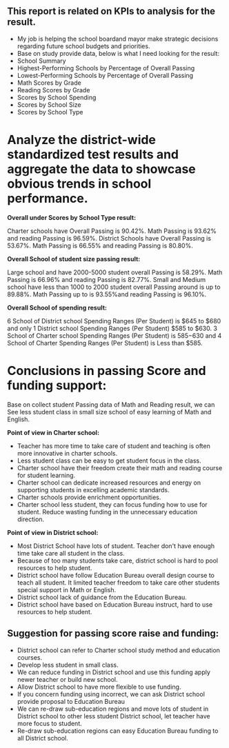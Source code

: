 ## This report is related on KPIs to analysis for the result.
*  My job is helping the school boardand mayor make strategic decisions regarding future school budgets and priorities.
*  Base on study provide data, below is what I need looking for the result:
*  School Summary
*  Highest-Performing Schools by Percentage of Overall Passing
*  Lowest-Performing Schools by Percentage of Overall Passing
*  Math Scores by Grade
*  Reading Scores by Grade
*  Scores by School Spending
*  Scores by School Size
*  Scores by School Type


# Analyze the district-wide standardized test results and aggregate the data to showcase obvious trends in school performance.

**Overall under Scores by School Type result:**

Charter schools have Overall Passing is 90.42%.  Math Passing is 93.62% and reading Passing is 96.59%.
District Schools have Overall Passing is 53.67%.  Math Passing is 66.55% and reading Passing is 80.80%.

**Overall School of student size passing result:**

Large school and have 2000-5000 student overall Passing is 58.29%.  Math Passing is 66.96% and reading Passing is 82.77%.
Small and Medium school have less than 1000 to 2000 student overall Passing around is up to 89.88%.  Math Passing up to is 93.55%and reading Passing is 96.10%.

**Overall School of spending result:**

6 School of District school Spending Ranges (Per Student) is $645 to $680 and only 1 District school  Spending Ranges (Per Student) $585 to $630.
3 School of Charter school Spending Ranges (Per Student) is $585-$630 and 4 School of Charter Spending Ranges (Per Student) is Less than $585.

# Conclusions in passing Score and funding support:
Base on collect student Passing data of Math and Reading result, we can See less student class in small size school of easy learning of Math and English. 

**Point of view in Charter school:**

*   Teacher has more time to take care of student and teaching is often more innovative in charter schools.
*   Less student class can be easy to get student focus in the class.
*   Charter school have their freedom create their math and reading course for student learning.
*   Charter school can dedicate increased resources and energy on supporting students in excelling academic standards.
*   Charter schools provide enrichment opportunities. 
*   Charter school less student, they can focus funding how to use for student.  Reduce wasting funding in the unnecessary education direction.

**Point of view in District school:** 

*   Most District School have lots of student. Teacher don't have enough time take care all student in the class.
*   Because of too many students take care, district school is hard to pool resources to help student.
*   District school have follow Education Bureau overall design course to teach all student. It limited teacher freedom to take care other students special support in Math or English.
*   District school lack of guidance from the Education Bureau.
*   District school have based on Education Bureau instruct, hard to use resources to help student.

## Suggestion for passing score raise and funding:
*   District school can refer to Charter school study method and education courses.
*   Develop less student in small class.
*   We can reduce funding in District school and use this funding apply newer teacher or build new school.
*   Allow District school to have more flexible to use funding.
*   If you concern funding using incorrect, we can ask District school provide proposal to Education Bureau
*   We can re-draw sub-education regions and move lots of student in District school to other less student District school, let teacher have more focus to student.
*   Re-draw sub-education regions can easy Education Bureau funding to all District school.











